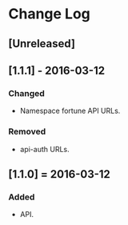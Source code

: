 # Change Log

## [Unreleased]

## [1.1.1] - 2016-03-12
### Changed
- Namespace fortune API URLs.

### Removed
- api-auth URLs.

## [1.1.0] = 2016-03-12
### Added
- API.
